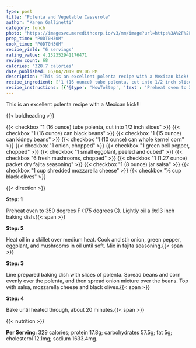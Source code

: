 ```yaml
---
type: post
title: "Polenta and Vegetable Casserole"
author: "Karen Gallinetti"
category: lunch
photo: "https://imagesvc.meredithcorp.io/v3/mm/image?url=https%3A%2F%2Fimages.media-allrecipes.com%2Fuserphotos%2F6263217.jpg"
prep_time: "P0DT0H30M"
cook_time: "P0DT0H30M"
recipe_yield: "6 servings"
rating_value: 4.132352941176471
review_count: 68
calories: "328.7 calories"
date_published: 05/04/2019 09:06 PM
description: "This is an excellent polenta recipe with a Mexican kick!!"
recipe_ingredient: ['1 (16 ounce) tube polenta, cut into 1/2 inch slices', '1 (16 ounce) can black beans', '1 (15 ounce) can kidney beans', '1 (10 ounce) can whole kernel corn', '1 onion, chopped', '1 green bell pepper, chopped', '1 small eggplant, peeled and cubed', '6 fresh mushrooms, chopped', '1 (1.27 ounce) packet dry fajita seasoning', '1 (8 ounce) jar salsa', '1 cup shredded mozzarella cheese', '⅓ cup black olives']
recipe_instructions: [{'@type': 'HowToStep', 'text': 'Preheat oven to 350 degrees F (175 degrees C). Lightly oil a 9x13 inch baking dish.\n'}, {'@type': 'HowToStep', 'text': 'Heat oil in a skillet over medium heat. Cook and stir onion, green pepper, eggplant, and mushrooms in oil until soft. Mix in fajita seasoning.\n'}, {'@type': 'HowToStep', 'text': 'Line prepared baking dish with slices of polenta. Spread beans and corn evenly over the polenta, and then spread onion mixture over the beans. Top with salsa, mozzarella cheese and black olives.\n'}, {'@type': 'HowToStep', 'text': 'Bake until heated through, about 20 minutes.\n'}]
---
```


This is an excellent polenta recipe with a Mexican kick!! 

{{< boldheading >}}

{{< checkbox "1 (16 ounce) tube polenta, cut into 1/2 inch slices" >}}
{{< checkbox "1 (16 ounce) can black beans" >}}
{{< checkbox "1 (15 ounce) can kidney beans" >}}
{{< checkbox "1 (10 ounce) can whole kernel corn" >}}
{{< checkbox "1  onion, chopped" >}}
{{< checkbox "1  green bell pepper, chopped" >}}
{{< checkbox "1 small eggplant, peeled and cubed" >}}
{{< checkbox "6  fresh mushrooms, chopped" >}}
{{< checkbox "1 (1.27 ounce) packet dry fajita seasoning" >}}
{{< checkbox "1 (8 ounce) jar salsa" >}}
{{< checkbox "1 cup shredded mozzarella cheese" >}}
{{< checkbox "⅓ cup black olives" >}}


{{< direction >}}

**Step: 1**

Preheat oven to 350 degrees F (175 degrees C). Lightly oil a 9x13 inch baking dish.{{< span >}}

**Step: 2**

Heat oil in a skillet over medium heat. Cook and stir onion, green pepper, eggplant, and mushrooms in oil until soft. Mix in fajita seasoning.{{< span >}}

**Step: 3**

Line prepared baking dish with slices of polenta. Spread beans and corn evenly over the polenta, and then spread onion mixture over the beans. Top with salsa, mozzarella cheese and black olives.{{< span >}}

**Step: 4**

Bake until heated through, about 20 minutes.{{< span >}}

{{< nutrition >}}

**Per Serving:** 329 calories; protein 17.8g; carbohydrates 57.5g; fat 5g; cholesterol 12.1mg; sodium 1633.4mg.
